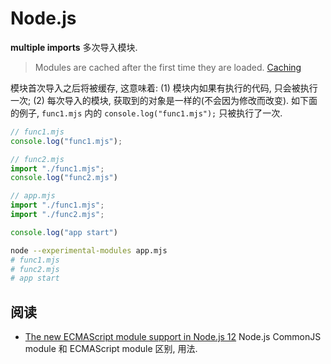 # Node.js

**multiple imports** 多次导入模块.

> Modules are cached after the first time they are loaded. [Caching](https://nodejs.org/docs/latest/api/modules.html#modules_caching)

模块首次导入之后将被缓存, 这意味着: (1) 模块内如果有执行的代码, 只会被执行一次; (2) 每次导入的模块, 获取到的对象是一样的(不会因为修改而改变). 如下面的例子, `func1.mjs` 内的 `console.log("func1.mjs");` 只被执行了一次.

```javascript
// func1.mjs
console.log("func1.mjs");

// func2.mjs
import "./func1.mjs";
console.log("func2.mjs")

// app.mjs
import "./func1.mjs";
import "./func2.mjs";

console.log("app start")
```

```bash
node --experimental-modules app.mjs
# func1.mjs
# func2.mjs
# app start
```

## 阅读

* [The new ECMAScript module support in Node.js 12](http://2ality.com/2019/04/nodejs-esm-impl.html) Node.js CommonJS module 和 ECMAScript module 区别, 用法.
